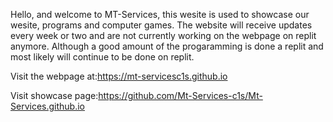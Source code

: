 Hello, and welcome to MT-Services, this wesite is used to showcase our
wesite, programs and computer games. The website will receive updates every 
week or two and are not currently working on the webpage on replit anymore. 
Although a good amount of the progaramming is done a replit and most likely will
continue to be done on replit.

Visit the webpage at:https://mt-servicesc1s.github.io

Visit showcase page:https://github.com/Mt-Services-c1s/Mt-Services.github.io
